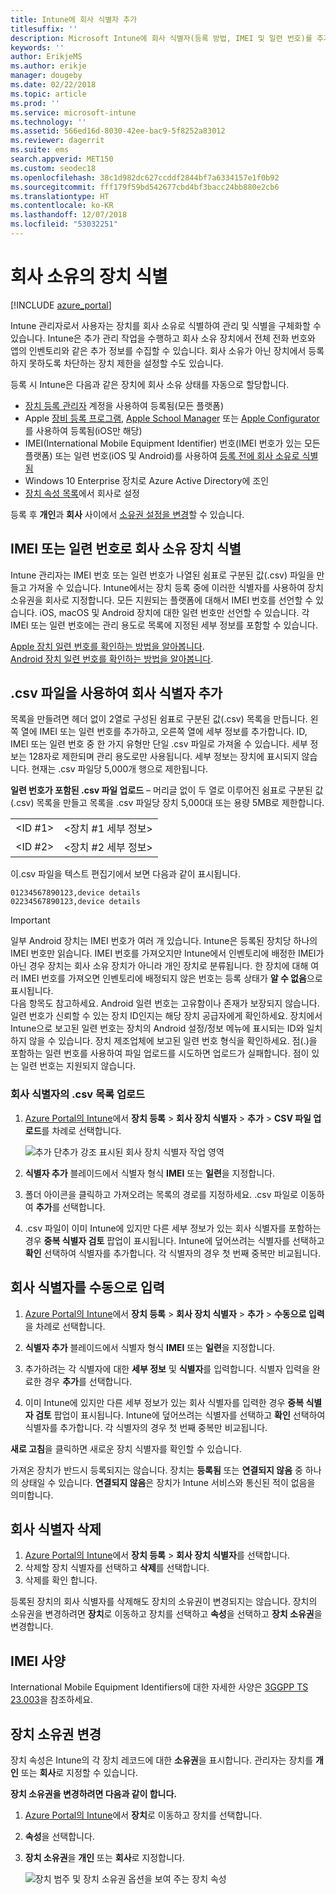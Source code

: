 ```yaml
---
title: Intune에 회사 식별자 추가
titlesuffix: ''
description: Microsoft Intune에 회사 식별자(등록 방법, IMEI 및 일련 번호)를 추가하는 방법을 알아봅니다.
keywords: ''
author: ErikjeMS
ms.author: erikje
manager: dougeby
ms.date: 02/22/2018
ms.topic: article
ms.prod: ''
ms.service: microsoft-intune
ms.technology: ''
ms.assetid: 566ed16d-8030-42ee-bac9-5f8252a83012
ms.reviewer: dagerrit
ms.suite: ems
search.appverid: MET150
ms.custom: seodec18
ms.openlocfilehash: 38c1d982dc627ccddf2844bf7a6334157e1f0b92
ms.sourcegitcommit: fff179f59bd542677cbd4bf3bacc24bb880e2cb6
ms.translationtype: HT
ms.contentlocale: ko-KR
ms.lasthandoff: 12/07/2018
ms.locfileid: "53032251"
---
```

# <a name="identify-devices-as-corporate-owned"></a>회사 소유의 장치 식별

[!INCLUDE [azure_portal](./includes/azure_portal.md)]

Intune 관리자로서 사용자는 장치를 회사 소유로 식별하여 관리 및 식별을 구체화할 수 있습니다. Intune은 추가 관리 작업을 수행하고 회사 소유 장치에서 전체 전화 번호와 앱의 인벤토리와 같은 추가 정보를 수집할 수 있습니다. 회사 소유가 아닌 장치에서 등록하지 못하도록 차단하는 장치 제한을 설정할 수도 있습니다.

등록 시 Intune은 다음과 같은 장치에 회사 소유 상태를 자동으로 할당합니다.

- [장치 등록 관리자](device-enrollment-manager-enroll.md) 계정을 사용하여 등록됨(모든 플랫폼)
- Apple [장비 등록 프로그램](device-enrollment-program-enroll-ios.md), [Apple School Manager](apple-school-manager-set-up-ios.md) 또는 [Apple Configurator](apple-configurator-enroll-ios.md)를 사용하여 등록됨(iOS만 해당)
- IMEI(International Mobile Equipment Identifier) 번호(IMEI 번호가 있는 모든 플랫폼) 또는 일련 번호(iOS 및 Android)를 사용하여 [등록 전에 회사 소유로 식별됨](#identify-corporate-owned-devices-with-imei-or-serial-number)
- Windows 10 Enterprise 장치로 Azure Active Directory에 조인
- [장치 속성 목록](#change-device-ownership)에서 회사로 설정

등록 후 **개인**과 **회사** 사이에서 [소유권 설정을 변경](#change-device-ownership)할 수 있습니다.

## <a name="identify-corporate-owned-devices-with-imei-or-serial-number"></a>IMEI 또는 일련 번호로 회사 소유 장치 식별

Intune 관리자는 IMEI 번호 또는 일련 번호가 나열된 쉼표로 구분된 값(.csv) 파일을 만들고 가져올 수 있습니다. Intune에서는 장치 등록 중에 이러한 식별자를 사용하여 장치 소유권을 회사로 지정합니다. 모든 지원되는 플랫폼에 대해서 IMEI 번호를 선언할 수 있습니다. iOS, macOS 및 Android 장치에 대한 일련 번호만 선언할 수 있습니다. 각 IMEI 또는 일련 번호에는 관리 용도로 목록에 지정된 세부 정보를 포함할 수 있습니다.

<!-- When you upload serial numbers for company-owned iOS devices, they must be paired with a corporate enrollment profile. Devices must then be enrolled using either Apple’s device enrollment program (DEP) or Apple Configurator to have them appear as company-owned. -->

[Apple 장치 일련 번호를 확인하는 방법을 알아봅니다](https://support.apple.com/HT204308).<br>
[Android 장치 일련 번호를 확인하는 방법을 알아봅니다](https://support.google.com/store/answer/3333000).

## <a name="add-corporate-identifiers-by-using-a-csv-file"></a>.csv 파일을 사용하여 회사 식별자 추가
목록을 만들려면 헤더 없이 2열로 구성된 쉼표로 구분된 값(.csv) 목록을 만듭니다. 왼쪽 열에 IMEI 또는 일련 번호를 추가하고, 오른쪽 열에 세부 정보를 추가합니다. ID, IMEI 또는 일련 번호 중 한 가지 유형만 단일 .csv 파일로 가져올 수 있습니다. 세부 정보는 128자로 제한되며 관리 용도로만 사용됩니다. 세부 정보는 장치에 표시되지 않습니다. 현재는 .csv 파일당 5,000개 행으로 제한됩니다.

**일련 번호가 포함된 .csv 파일 업로드** – 머리글 없이 두 열로 이루어진 쉼표로 구분된 값(.csv) 목록을 만들고 목록을 .csv 파일당 장치 5,000대 또는 용량 5MB로 제한합니다.

|||
|-|-|
|&lt;ID #1&gt;|&lt;장치 #1 세부 정보&gt;|
|&lt;ID #2&gt;|&lt;장치 #2 세부 정보&gt;|

이.csv 파일을 텍스트 편집기에서 보면 다음과 같이 표시됩니다.

```
01234567890123,device details
02234567890123,device details
```

> [!IMPORTANT]
> 일부 Android 장치는 IMEI 번호가 여러 개 있습니다. Intune은 등록된 장치당 하나의 IMEI 번호만 읽습니다. IMEI 번호를 가져오지만 Intune에서 인벤토리에 배정한 IMEI가 아닌 경우 장치는 회사 소유 장치가 아니라 개인 장치로 분류됩니다. 한 장치에 대해 여러 IMEI 번호를 가져오면 인벤토리에 배정되지 않은 번호는 등록 상태가 **알 수 없음**으로 표시됩니다.<br>
>다음 항목도 참고하세요. Android 일련 번호는 고유함이나 존재가 보장되지 않습니다. 일련 번호가 신뢰할 수 있는 장치 ID인지는 해당 장치 공급자에게 확인하세요.
>장치에서 Intune으로 보고된 일련 번호는 장치의 Android 설정/정보 메뉴에 표시되는 ID와 일치하지 않을 수 있습니다. 장치 제조업체에 보고된 일련 번호 형식을 확인하세요.
>점(.)을 포함하는 일련 번호를 사용하여 파일 업로드를 시도하면 업로드가 실패합니다. 점이 있는 일련 번호는 지원되지 않습니다.

### <a name="upload-a-csv-list-of-corporate-identifiers"></a>회사 식별자의 .csv 목록 업로드

1. [Azure Portal의 Intune](https://portal.azure.com)에서 **장치 등록** > **회사 장치 식별자** > **추가** > **CSV 파일 업로드**를 차례로 선택합니다.

   ![추가 단추가 강조 표시된 회사 장치 식별자 작업 영역](./media/add-corp-id.png)

2. **식별자 추가** 블레이드에서 식별자 형식 **IMEI** 또는 **일련**을 지정합니다.

3. 폴더 아이콘을 클릭하고 가져오려는 목록의 경로를 지정하세요. .csv 파일로 이동하여 **추가**를 선택합니다. 

4. .csv 파일이 이미 Intune에 있지만 다른 세부 정보가 있는 회사 식별자를 포함하는 경우 **중복 식별자 검토** 팝업이 표시됩니다. Intune에 덮어쓰려는 식별자를 선택하고 **확인** 선택하여 식별자를 추가합니다. 각 식별자의 경우 첫 번째 중복만 비교됩니다.

## <a name="manually-enter-corporate-identifiers"></a>회사 식별자를 수동으로 입력

1. [Azure Portal의 Intune](https://portal.azure.com)에서 **장치 등록** > **회사 장치 식별자** > **추가** > **수동으로 입력**을 차례로 선택합니다.

2. **식별자 추가** 블레이드에서 식별자 형식 **IMEI** 또는 **일련**을 지정합니다.

3. 추가하려는 각 식별자에 대한 **세부 정보** 및 **식별자**를 입력합니다. 식별자 입력을 완료한 경우 **추가**를 선택합니다.

5. 이미 Intune에 있지만 다른 세부 정보가 있는 회사 식별자를 입력한 경우 **중복 식별자 검토** 팝업이 표시됩니다. Intune에 덮어쓰려는 식별자를 선택하고 **확인** 선택하여 식별자를 추가합니다. 각 식별자의 경우 첫 번째 중복만 비교됩니다.

**새로 고침**을 클릭하면 새로운 장치 식별자를 확인할 수 있습니다.

가져온 장치가 반드시 등록되지는 않습니다. 장치는 **등록됨** 또는 **연결되지 않음** 중 하나의 상태일 수 있습니다. **연결되지 않음**은 장치가 Intune 서비스와 통신된 적이 없음을 의미합니다.

## <a name="delete-corporate-identifiers"></a>회사 식별자 삭제

1. [Azure Portal의 Intune](https://portal.azure.com)에서 **장치 등록** > **회사 장치 식별자**를 선택합니다.
2. 삭제할 장치 식별자를 선택하고 **삭제**를 선택합니다.
3. 삭제를 확인 합니다.

등록된 장치의 회사 식별자를 삭제해도 장치의 소유권이 변경되지는 않습니다. 장치의 소유권을 변경하려면 **장치**로 이동하고 장치를 선택하고 **속성**을 선택하고 **장치 소유권**을 변경합니다.

## <a name="imei-specifications"></a>IMEI 사양
International Mobile Equipment Identifiers에 대한 자세한 사양은 [3GGPP TS 23.003](https://portal.3gpp.org/desktopmodules/Specifications/SpecificationDetails.aspx?specificationId=729)을 참조하세요.

## <a name="change-device-ownership"></a>장치 소유권 변경

장치 속성은 Intune의 각 장치 레코드에 대한 **소유권**을 표시합니다. 관리자는 장치를 **개인** 또는 **회사**로 지정할 수 있습니다.

**장치 소유권을 변경하려면 다음과 같이 합니다.**
1. [Azure Portal의 Intune](https://portal.azure.com)에서 **장치**로 이동하고 장치를 선택합니다.
2. **속성**을 선택합니다.
3. **장치 소유권**을 **개인** 또는 **회사**로 지정합니다.

   ![장치 범주 및 장치 소유권 옵션을 보여 주는 장치 속성](./media/device-properties.png)
